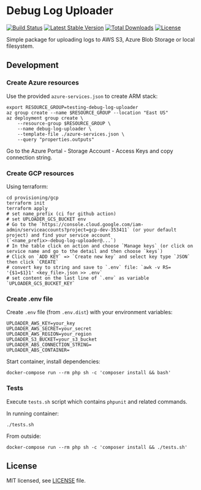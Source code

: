 # Debug Log Uploader

[![Build Status](https://travis-ci.com/keboola/debug-log-uploader.svg?branch=master)](https://travis-ci.com/keboola/debug-log-uploader)
[![Latest Stable Version](https://poser.pugx.org/keboola/debug-log-uploader/v/stable)](https://github.com/keboola/debug-log-uploader/releases)
[![Total Downloads](https://poser.pugx.org/keboola/debug-log-uploader/downloads)](https://packagist.org/packages/keboola/debug-log-uploader)
[![License](https://poser.pugx.org/keboola/debug-log-uploader/license)](https://github.com/keboola/debug-log-uploader/blob/master/LICENSE.md)

Simple package for uploading logs to AWS S3, Azure Blob Storage or local filesystem.

## Development

### Create Azure resources

Use the provided `azure-services.json` to create ARM stack:

```
export RESOURCE_GROUP=testing-debug-log-uploader
az group create --name $RESOURCE_GROUP --location "East US"
az deployment group create \
    --resource-group $RESOURCE_GROUP \
    --name debug-log-uploader \
    --template-file ./azure-services.json \
    --query "properties.outputs"

```
Go to the Azure Portal - Storage Account - Access Keys and copy connection string.

### Create GCP resources

Using terraform:

```
cd provisioning/gcp
terraform init
terraform apply
# set name_prefix (ci for github action)
# set UPLOADER_GCS_BUCKET env
# Go to the `https://console.cloud.google.com/iam-admin/serviceaccounts?project=gcp-dev-353411` (or your default project) and find your service account
(`<name_prefix>-debug-log-uploader@...`)
# In the table click on action and choose `Manage keys` (or click on service name and go to the detail and then choose `keys`)
# Click on `ADD KEY` => `Create new key` and select key type `JSON` then click `CREATE`
# convert key to string and save to `.env` file: `awk -v RS= '{$1=$1}1' <key_file>.json >> .env`
# set content on the last line of `.env` as variable `UPLOADER_GCS_BUCKET_KEY`
```

### Create .env file

Create `.env` file (from `.env.dist`) with your environment variables:

```
UPLOADER_AWS_KEY=your_key
UPLOADER_AWS_SECRET=your_secret
UPLOADER_AWS_REGION=your_region
UPLOADER_S3_BUCKET=your_s3_bucket
UPLOADER_ABS_CONNECTION_STRING=
UPLOADER_ABS_CONTAINER=
```

Start container, install dependencies:

```console
docker-compose run --rm php sh -c 'composer install && bash'
```

### Tests

Execute `tests.sh` script which contains `phpunit` and related commands.

In running container:

```
./tests.sh
```

From outside:

```console
docker-compose run --rm php sh -c 'composer install && ./tests.sh'
```

## License

MIT licensed, see [LICENSE](./LICENSE) file.
